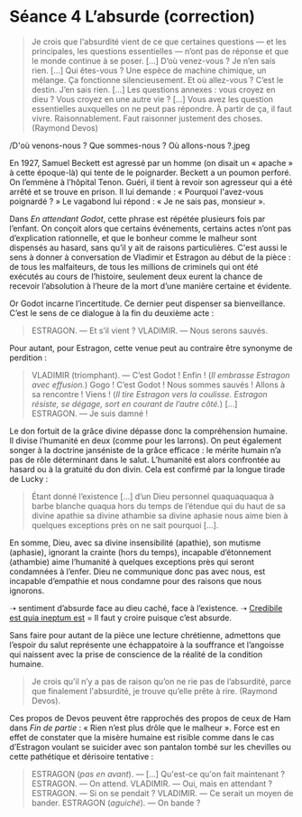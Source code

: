 # Séance 4 L’absurde (correction)

> Je crois que l'absurdité vient de ce que certaines questions — et les principales, les questions essentielles — n’ont pas de réponse et que le monde continue à se poser. [...] D’où venez-vous ? Je n’en sais rien. [...] Qui êtes-vous ? Une espèce de machine chimique, un mélange. Ça fonctionne silencieusement. Et où allez-vous ? C’est le destin. J’en sais rien. [...] Les questions annexes : vous croyez en dieu ? Vous croyez en une autre vie ? [...] Vous avez les question essentielles auxquelles on ne peut pas répondre. À partir de ça, il faut vivre. Raisonnablement. Faut raisonner justement des choses. (Raymond Devos)

/D'où venons-nous ? Que sommes-nous ? Où allons-nous ?.jpeg

En 1927, Samuel Beckett est agressé par un homme (on disait un « apache » à cette époque-là) qui tente de le poignarder. Beckett a un poumon perforé. On l’emmène à l’hôpital Tenon. Guéri, il tient à revoir son agresseur qui a été arrêté et se trouve en prison. Il lui demande : « Pourquoi l'avez-vous poignardé ? » Le vagabond lui répond : « Je ne sais pas, monsieur ».

Dans *En attendant Godot*, cette phrase est répétée plusieurs fois par l’enfant. On conçoit alors que certains événements, certains actes n’ont pas d’explication rationnelle, et que le bonheur comme le malheur sont dispensés au hasard, sans qu’il y ait de raisons particulières. C'est aussi le sens à donner à conversation de Vladimir et Estragon au début de la pièce : de tous les malfaiteurs, de tous les millions de criminels qui ont été exécutés au cours de l’histoire, seulement deux eurent la chance de recevoir l’absolution à l’heure de la mort d’une manière certaine et évidente.

Or Godot incarne l’incertitude. Ce dernier peut dispenser sa bienveillance. C’est le sens de ce dialogue à la fin du deuxième acte :

> ESTRAGON. — Et s’il vient ?
> VLADIMIR. —  Nous serons sauvés.

Pour autant, pour Estragon, cette venue peut au contraire être synonyme de perdition :

> VLADIMIR (triomphant). — C’est Godot ! Enfin ! (*Il embrasse Estragon avec effusion.*) Gogo ! C’est Godot ! Nous sommes sauvés ! Allons à sa rencontre ! Viens ! (*Il tire Estragon vers la coulisse. Estragon résiste, se dégage, sort en courant de l’autre côté.*) [...]
> ESTRAGON. — Je suis damné !

Le don fortuit de la grâce divine dépasse donc la compréhension humaine. Il divise l’humanité en deux (comme pour les larrons). On peut également songer à la doctrine janséniste de la grâce efficace : le mérite humain n’a pas de rôle déterminant dans le salut. L’humanité est alors confrontée au hasard ou à la gratuité du don divin. Cela est confirmé par la longue tirade de Lucky :

> Étant donné l’existence [...] d’un Dieu personnel quaquaquaqua à barbe blanche quaqua hors du temps de l’étendue qui du haut de sa divine apathie sa divine athambie sa divine aphasie nous aime bien à quelques exceptions près on ne sait pourquoi [...].

En somme, Dieu, avec sa divine insensibilité (apathie), son mutisme (aphasie), ignorant la crainte (hors du temps), incapable d’étonnement (athambie) aime l’humanité à quelques exceptions près qui seront condamnées à l’enfer. Dieu ne communique donc pas avec nous, est incapable d’empathie et nous condamne pour des raisons que nous ignorons.

➝ sentiment d’absurde face au dieu caché, face à l’existence.
➝ [Credibile est quia ineptum est](https://fr.wikipedia.org/wiki/Credo_quia_absurdum) = Il faut y croire puisque c’est absurde.

Sans faire pour autant de la pièce une lecture chrétienne, admettons que l’espoir du salut représente une échappatoire à la souffrance et l’angoisse qui naissent avec la prise de conscience de la réalité de la condition humaine.

> Je crois qu’il n’y a pas de raison qu’on ne rie pas de l’absurdité, parce que finalement l'absurdité, je trouve qu’elle prête à rire. (Raymond Devos).

Ces propos de Devos peuvent être rapprochés des propos de ceux de Ham dans *Fin de partie* : « Rien n’est plus drôle que le malheur ». Force est en effet de constater que la misère humaine est risible comme dans le cas d’Estragon voulant se suicider avec son pantalon tombé sur les chevilles ou cette pathétique et dérisoire tentative :

> ESTRAGON (*pas en avant*). — [...] Qu'est-ce qu'on fait maintenant ?
> ESTRAGON. — On attend.
> VLADIMIR. — Oui, mais en attendant ?
> ESTRAGON. — Si on se pendait ?
> VLADIMIR. — Ce serait un moyen de bander.
> ESTRAGON (*aguiché*). — On bande ?
